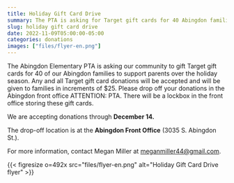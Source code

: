 ```yaml
--- 
title: Holiday Gift Card Drive
summary: The PTA is asking for Target gift cards for 40 Abingdon families for the holiday season.
slug: holiday gift card drive
date: 2022-11-09T05:00:00-05:00
categories: donations
images: ["files/flyer-en.png"]
---
```


The Abingdon Elementary PTA is asking our community to gift Target gift cards for 40 of our Abingdon families to support parents over the holiday season. Any and all Target gift card donations will be accepted and will be given to families in increments of $25. Please drop off your donations in the Abingdon front office ATTENTION: PTA. There will be a lockbox in the front office storing these gift cards.

We are accepting donations through **December 14.**  

The drop-off location is at the **Abingdon Front Office** (3035 S. Abingdon St.).

For more information, contact Megan Miller at meganmiller44@gmail.com.

{{< figresize o=492x src="files/flyer-en.png" alt="Holiday Gift Card Drive flyer" >}}